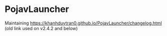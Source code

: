 # PojavLauncher
Maintaining https://khanhduytran0.github.io/PojavLauncher/changelog.html (old link used on v2.4.2 and below)
